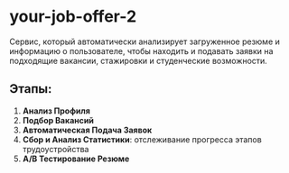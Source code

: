# your-job-offer-2
Сервис, который автоматически анализирует загруженное резюме и информацию о пользователе, чтобы находить и подавать заявки на подходящие вакансии, стажировки и студенческие возможности.

## Этапы:
1. **Анализ Профиля**
2. **Подбор Вакансий**
3. **Автоматическая Подача Заявок**
4. **Сбор и Анализ Статистики**: отслеживание прогресса этапов трудоустройства
5. **A/B Тестирование Резюме**
